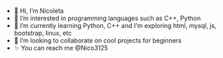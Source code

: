 - 👋 Hi, I’m Nicoleta
- 👀 I’m interested in programming languages such as C++, Python  
- 🌱 I’m currently learning Python, C++ and I'm exploring html, mysql, js, bootstrap, linux, etc
- 💞️ I’m looking to collaborate on cool projects for beginners
- ✨ You can reach me @Nico3125


<!---
Nico3125/Nico3125 is a ✨ special ✨ repository because its `README.md` (this file) appears on your GitHub profile.
You can click the Preview link to take a look at your changes.
--->
